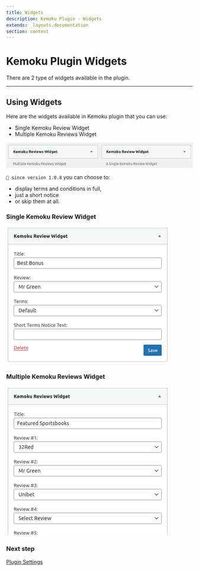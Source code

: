 ```yaml
---
title: Widgets
description: Kemoku Plugin - Widgets
extends: _layouts.documentation
section: content
---
```


# Kemoku Plugin Widgets

There are 2 type of widgets available in the plugin.

---

## Using Widgets

Here are the widgets available in Kemoku plugin that you can use:

- Single Kemoku Review Widget
- Multiple Kemoku Reviews Widget

![kemoku-widgets](/assets/images/kemoku/kemoku-widgets.png)



`💁 since version 1.0.8` you can choose to:

- display terms and conditions in full,
- just a short notice
- or skip them at all.

### Single Kemoku Review Widget

![kemoku-single-kemoku-review-widget](/assets/images/kemoku/kemoku-review-widget.png)

### Multiple Kemoku Reviews Widget

![kemoku-multiple-kemoku-reviews-widget](/assets/images/kemoku/kemoku-reviews-widget.png)

### Next step

[Plugin Settings](/docs/kemoku/settings/)
